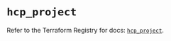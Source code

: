 # `hcp_project`

Refer to the Terraform Registry for docs: [`hcp_project`](https://registry.terraform.io/providers/hashicorp/hcp/0.97.0/docs/resources/project).
